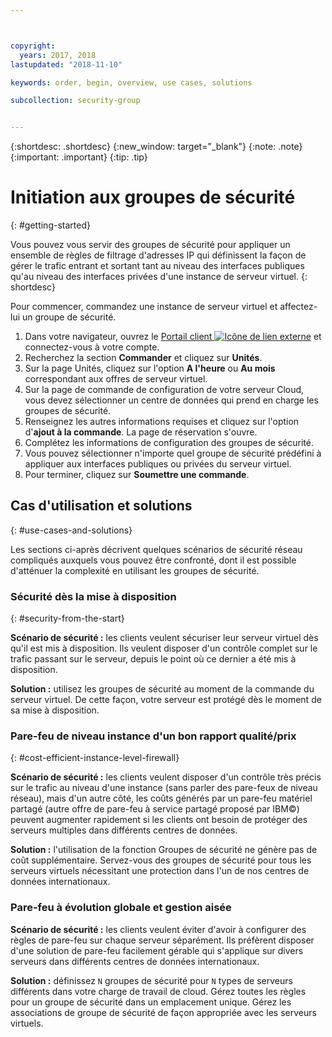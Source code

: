```yaml
---



copyright:
  years: 2017, 2018
lastupdated: "2018-11-10"

keywords: order, begin, overview, use cases, solutions

subcollection: security-group


---
```


{:shortdesc: .shortdesc}
{:new_window: target="_blank"}
{:note: .note}
{:important: .important}
{:tip: .tip}

# Initiation aux groupes de sécurité
{: #getting-started}

Vous pouvez vous servir des groupes de sécurité pour appliquer un ensemble de règles de filtrage d'adresses IP qui définissent la façon de gérer le trafic entrant et sortant tant au niveau des interfaces publiques qu'au niveau des interfaces privées d'une instance de serveur virtuel.
{: shortdesc}

Pour commencer, commandez une instance de serveur virtuel et affectez-lui un groupe de sécurité.

1. Dans votre navigateur, ouvrez le [Portail client ![Icône de lien externe](../../icons/launch-glyph.svg "Icône de lien externe")](https://control.softlayer.com/) et connectez-vous à votre compte.
2. Recherchez la section **Commander** et cliquez sur **Unités**.
3. Sur la page Unités, cliquez sur l'option **A l'heure** ou **Au mois** correspondant aux offres de serveur virtuel.
4. Sur la page de commande de configuration de votre serveur Cloud, vous devez sélectionner un centre de données qui prend en charge les groupes de sécurité.
5. Renseignez les autres informations requises et cliquez sur l'option d'**ajout à la commande**. La page de réservation s'ouvre.
6. Complétez les informations de configuration des groupes de sécurité.
7. Vous pouvez sélectionner n'importe quel groupe de sécurité prédéfini à appliquer aux interfaces publiques ou privées du serveur virtuel.
8. Pour terminer, cliquez sur **Soumettre une commande**.

## Cas d'utilisation et solutions
{: #use-cases-and-solutions}

Les sections ci-après décrivent quelques scénarios de sécurité réseau compliqués auxquels vous pouvez être confronté, dont il est possible d'atténuer la complexité en utilisant les groupes de sécurité.

### Sécurité dès la mise à disposition
{: #security-from-the-start}

**Scénario de sécurité :** les clients veulent sécuriser leur serveur virtuel dès qu'il est mis à disposition. Ils veulent disposer d'un contrôle complet sur le trafic passant sur le serveur, depuis le point où ce dernier a été mis à disposition.

**Solution :** utilisez les groupes de sécurité au moment de la commande du serveur virtuel. De cette façon, votre serveur est protégé dès le moment de sa mise à disposition.

### Pare-feu de niveau instance d'un bon rapport qualité/prix
{: #cost-efficient-instance-level-firewall}

**Scénario de sécurité :** les clients veulent disposer d'un contrôle très précis sur le trafic au niveau d'une instance (sans parler des pare-feux de niveau réseau), mais d'un autre côté, les coûts générés par un pare-feu matériel partagé (autre offre de pare-feu à service partagé proposé par IBM©) peuvent augmenter rapidement si les clients ont besoin de protéger des serveurs multiples dans différents centres de données.

**Solution :** l'utilisation de la fonction Groupes de sécurité ne génère pas de coût supplémentaire. Servez-vous des groupes de sécurité pour tous les serveurs virtuels nécessitant une protection dans l'un de nos centres de données internationaux.

### Pare-feu à évolution globale et gestion aisée
**Scénario de sécurité :** les clients veulent éviter d'avoir à configurer des règles de pare-feu sur chaque serveur séparément. Ils préfèrent disposer d'une solution de pare-feu facilement gérable qui s'applique sur divers serveurs dans différents centres de données internationaux.

**Solution :** définissez `N` groupes de sécurité pour `N` types de serveurs différents dans votre charge de travail de cloud. Gérez toutes les règles pour un groupe de sécurité dans un emplacement unique. Gérez les associations de groupe de sécurité de façon appropriée avec les serveurs virtuels.
